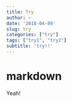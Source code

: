 ```yaml
---
title: Try
author: ~
date: '2018-04-09'
slug: try
categories: ["try"]
tags: ["try1", "try2"]
subtitle: 'try!!'
---
```


# markdown

Yeah!
